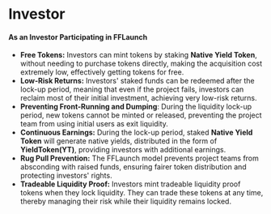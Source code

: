# Investor

#### As an Investor Participating in FFLaunch

* **Free Tokens:** Investors can mint tokens by staking **Native Yield Token**, without needing to purchase tokens directly, making the acquisition cost extremely low, effectively getting tokens for free.
* **Low-Risk Returns:** Investors' staked funds can be redeemed after the lock-up period, meaning that even if the project fails, investors can reclaim most of their initial investment, achieving very low-risk returns.
* **Preventing Front-Running and Dumping**: During the liquidity lock-up period, new tokens cannot be minted or released, preventing the project team from using initial users as exit liquidity.
* **Continuous Earnings:** During the lock-up period, staked **Native Yield Token** will generate native yields, distributed in the form of  **YieldToken(YT)**, providing investors with additional earnings.
* **Rug Pull Prevention:** The FFLaunch model prevents project teams from absconding with raised funds, ensuring fairer token distribution and protecting investors' rights.
* **Tradeable Liquidity Proof:** Investors mint tradeable liquidity proof tokens when they lock liquidity. They can trade these tokens at any time, thereby managing their risk while their liquidity remains locked.

